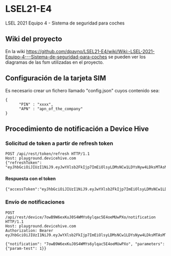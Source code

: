 # LSEL21-E4
LSEL 2021 Equipo 4 - Sistema de seguridad para coches

## Wiki del proyecto

En la wiki https://github.com/dpayno/LSEL21-E4/wiki/Wiki:-LSEL-2021-Equipo-4---Sistema-de-seguridad-para-coches se pueden ver los diagramas de las fsm utilizadas en el proyecto. 


## Configuración de la tarjeta SIM
Es necesario crear un fichero llamado "config.json" cuyos contenido sea:


```
{
      "PIN" : "xxxx",
      "APN" : "apn_of_the_company"
}
```

## Procedimiento de notificación a Device Hive

### Solicitud de token a partir de refresh token

```
POST /api/rest/token/refresh HTTP/1.1
Host: playground.devicehive.com
{"refreshToken": "eyJhbGciOiJIUzI1NiJ9.eyJwYXlsb2FkIjp7ImEiOlsyLDMsNCw1LDYsNyw4LDksMTAsMTEsMTIsMTUsMTYsMTddLCJlIjoxNjM4NjM3NjUyNDgzLCJ0IjowLCJ1Ijo4NTMwLCJuIjpbIjg0MzEiXSwiZHQiOlsiKiJdfX0.5RA3KAiwb99u1pFY7UUyWZhL3qqCFVz8C8uGw6ic123"}

```
#### Respuesta con el token

```
{"accessToken":"eyJhbGciOiJIUzI1NiJ9.eyJwYXlsb2FkIjp7ImEiOlsyLDMsNCw1LDYsNyw4LDksMTAsMTEsMTIsMTUsMTYsMTddLCJlIjoxNjIyOTIxMTg3MjE4LCJ0IjoxLCJ1Ijo4NTMwLCJuIjpbIjg0MzEiXSwiZHQiOlsiKiJdfX0.xxvrdBUadlbUgRKTxhjdVdpGYoI_lDe_y6EVkYwcuTs"}

```

### Envío de notificaciones

```
POST /api/rest/device/7owB9W6exKuJ0S4WMYs6ylqac5E4oeMUwPXo/notification HTTP/1.1
Host: playground.devicehive.com
Authorization: Bearer eyJhbGciOiJIUzI1NiJ9.eyJwYXlsb2FkIjp7ImEiOlsyLDMsNCw1LDYsNyw4LDksMTAsMTEsMTIsMTUsMTYsMTddLCJlIjoxNjIyOTIxMTg3MjE4LCJ0IjoxLCJ1Ijo4NTMwLCJuIjpbIjg0MzEiXSwiZHQiOlsiKiJdfX0.xxvrdBUadlbUgRKTxhjdVdpGYoI_lDe_y6EVkYwcuTs

{"notification": "7owB9W6exKuJ0S4WMYs6ylqac5E4oeMUwPXo", "parameters": {"param-test": 1}}

